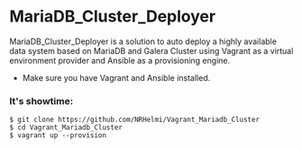 # MariaDB_Cluster_Deployer 
MariaDB_Cluster_Deployer is a solution to auto deploy a highly available data system based on MariaDB and Galera Cluster using Vagrant as a virtual environment provider and Ansible as a provisioning engine.
* Make sure you have Vagrant and Ansible installed.
### It's showtime:
```
$ git clone https://github.com/NRHelmi/Vagrant_Mariadb_Cluster
$ cd Vagrant_Mariadb_Cluster
$ vagrant up --provision
```
